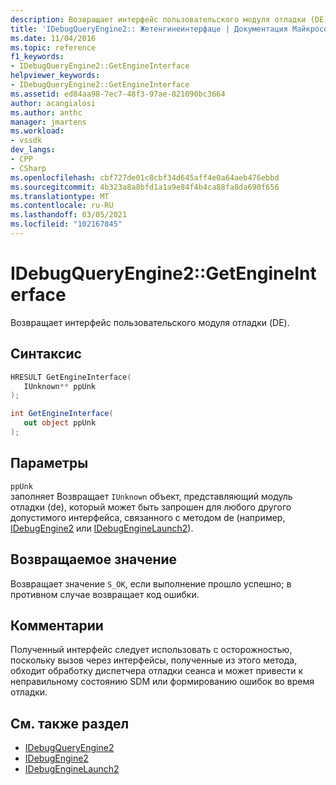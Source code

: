 ```yaml
---
description: Возвращает интерфейс пользовательского модуля отладки (DE).
title: 'IDebugQueryEngine2:: Жетенгинеинтерфаце | Документация Майкрософт'
ms.date: 11/04/2016
ms.topic: reference
f1_keywords:
- IDebugQueryEngine2::GetEngineInterface
helpviewer_keywords:
- IDebugQueryEngine2::GetEngineInterface
ms.assetid: ed84aa98-7ec7-48f3-97ae-821090bc3664
author: acangialosi
ms.author: anthc
manager: jmartens
ms.workload:
- vssdk
dev_langs:
- CPP
- CSharp
ms.openlocfilehash: cbf727de01c8cbf34d645aff4e0a64aeb476ebbd
ms.sourcegitcommit: 4b323a8a8bfd1a1a9e84f4b4ca88fa8da690f656
ms.translationtype: MT
ms.contentlocale: ru-RU
ms.lasthandoff: 03/05/2021
ms.locfileid: "102167845"
---
```

# <a name="idebugqueryengine2getengineinterface"></a>IDebugQueryEngine2::GetEngineInterface
Возвращает интерфейс пользовательского модуля отладки (DE).

## <a name="syntax"></a>Синтаксис

```cpp
HRESULT GetEngineInterface( 
   IUnknown** ppUnk
);
```

```csharp
int GetEngineInterface( 
   out object ppUnk
);
```

## <a name="parameters"></a>Параметры
`ppUnk`\
заполняет Возвращает `IUnknown` объект, представляющий модуль отладки (de), который может быть запрошен для любого другого допустимого интерфейса, связанного с методом de (например, [IDebugEngine2](../../../extensibility/debugger/reference/idebugengine2.md) или [IDebugEngineLaunch2](../../../extensibility/debugger/reference/idebugenginelaunch2.md)).

## <a name="return-value"></a>Возвращаемое значение
 Возвращает значение `S_OK`, если выполнение прошло успешно; в противном случае возвращает код ошибки.

## <a name="remarks"></a>Комментарии
 Полученный интерфейс следует использовать с осторожностью, поскольку вызов через интерфейсы, полученные из этого метода, обходит обработку диспетчера отладки сеанса и может привести к неправильному состоянию SDM или формированию ошибок во время отладки.

## <a name="see-also"></a>См. также раздел
- [IDebugQueryEngine2](../../../extensibility/debugger/reference/idebugqueryengine2.md)
- [IDebugEngine2](../../../extensibility/debugger/reference/idebugengine2.md)
- [IDebugEngineLaunch2](../../../extensibility/debugger/reference/idebugenginelaunch2.md)
